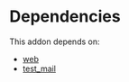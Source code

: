 # Dependencies

This addon depends on:

- [web](https://github.com/bringout/oca-ocb-core/tree/b8a76bf74d4ef2767aa510ddf3515d4c8c9b941d/odoo-bringout-oca-ocb-web)
- [test_mail](https://github.com/bringout/oca-ocb-test/tree/87c5544aa868db7ba2f5f2156bc436a62b6a6bbb/odoo-bringout-oca-ocb-test_mail)
